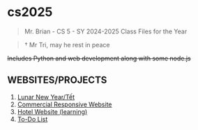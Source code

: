 # cs2025
> Mr. Brian - CS 5 - SY 2024-2025 Class Files for the Year

> † Mr Tri, may he rest in peace 


~~Includes Python and web development along with some node.js~~


## WEBSITES/PROJECTS
1. [Lunar New Year/Tết](https://rinrinluvs.github.io/cs2025/lunar-new-year)
2. [Commercial Responsive Website](https://rinrinluvs.github.io/cs2025/commercial-website)
3. [Hotel Website (learning)](https://rinrinluvs.github.io/cs2025/hotel-website)
4. [To-Do List](https://rinrinluvs.github.io/cs2025/todo-list)
